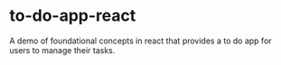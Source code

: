 # to-do-app-react
A demo of foundational concepts in react that provides a to do app for users to manage their tasks.
